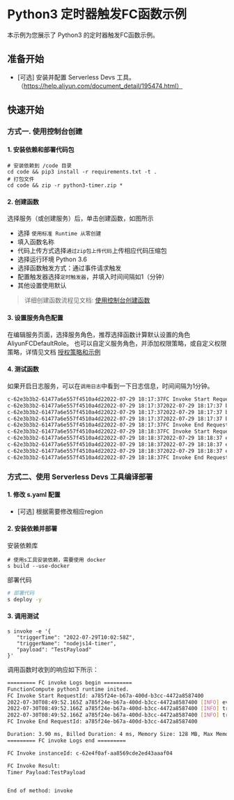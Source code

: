 # Python3 定时器触发FC函数示例

 本示例为您展示了 Python3 的定时器触发FC函数示例。

 ## 准备开始

 - [可选] 安装并配置 Serverless Devs 工具。（https://help.aliyun.com/document_detail/195474.html）

 ## 快速开始

 ### 方式一. 使用控制台创建

 #### 1. 安装依赖和部署代码包

 ```shell
# 安装依赖到 /code 目录
cd code && pip3 install -r requirements.txt -t .
# 打包文件
cd code && zip -r python3-timer.zip *
 ```

 #### 2. 创建函数

 选择服务（或创建服务）后，单击创建函数，如图所示

 - 选择 `使用标准 Runtime 从零创建`
 - 填入函数名称
 - 代码上传方式选择`通过zip包上传代码`上传相应代码压缩包
 - 选择运行环境 Python 3.6
 - 选择函数触发方式：通过事件请求触发
 - 配置触发器选择`定时触发器`，并填入时间间隔如1（分钟）
 - 其他设置使用默认

 > 详细创建函数流程见文档: [使用控制台创建函数](https://help.aliyun.com/document_detail/51783.html)

 #### 3. 设置服务角色配置

 在编辑服务页面，选择服务角色，推荐选择函数计算默认设置的角色 AliyunFCDefaultRole。
 也可以自定义服务角色，并添加权限策略，或自定义权限策略，详情见文档 [授权策略和示例](https://help.aliyun.com/document_detail/253969.html)



 #### 4. 测试函数

如果开启日志服务，可以在`调用日志`中看到一下日志信息，时间间隔为1分钟。

 ```bash
c-62e3b3b2-61477a6e557f4510a4d22022-07-29 18:17:37FC Invoke Start RequestId: bd03dbc7-ce59-488d-be55-b579670afe4c
c-62e3b3b2-61477a6e557f4510a4d22022-07-29 18:17:372022-07-29 18:17:37 bd03dbc7-ce59-488d-be55-b579670afe4c [INFO] event: b'{"triggerTime":"2022-07-29T10:17:37Z","triggerName":"timer-python3","payload":"testPayload"}'
c-62e3b3b2-61477a6e557f4510a4d22022-07-29 18:17:372022-07-29 18:17:37 bd03dbc7-ce59-488d-be55-b579670afe4c [INFO] triggerName: timer-python3
c-62e3b3b2-61477a6e557f4510a4d22022-07-29 18:17:372022-07-29 18:17:37 bd03dbc7-ce59-488d-be55-b579670afe4c [INFO] triggerTime = 2022-07-29T10:17:37Z
c-62e3b3b2-61477a6e557f4510a4d22022-07-29 18:17:37FC Invoke End RequestId: bd03dbc7-ce59-488d-be55-b579670afe4c
c-62e3b3b2-61477a6e557f4510a4d22022-07-29 18:18:37FC Invoke Start RequestId: ef169a63-4342-4019-b129-f528fd9463f8
c-62e3b3b2-61477a6e557f4510a4d22022-07-29 18:18:372022-07-29 18:18:37 ef169a63-4342-4019-b129-f528fd9463f8 [INFO] event: b'{"triggerTime":"2022-07-29T10:18:37Z","triggerName":"timer-python3","payload":"testPayload"}'
c-62e3b3b2-61477a6e557f4510a4d22022-07-29 18:18:372022-07-29 18:18:37 ef169a63-4342-4019-b129-f528fd9463f8 [INFO] triggerName: timer-python3
c-62e3b3b2-61477a6e557f4510a4d22022-07-29 18:18:372022-07-29 18:18:37 ef169a63-4342-4019-b129-f528fd9463f8 [INFO] triggerTime = 2022-07-29T10:18:37Z
c-62e3b3b2-61477a6e557f4510a4d22022-07-29 18:18:37FC Invoke End RequestId: ef169a63-4342-4019-b129-f528fd9463f8
 ```



 ### 方式二、使用 Serverless Devs 工具编译部署

 #### 1. 修改 s.yaml 配置

 - [可选] 根据需要修改相应region

 #### 2. 安装依赖并部署

 安装依赖库

 ```shell
# 使用s工具安装依赖，需要使用 docker
s build --use-docker
 ```

 部署代码

 ```bash
# 部署代码
s deploy -y
 ```

 #### 3. 调用测试

 ```shell
s invoke -e '{
    "triggerTime": "2022-07-29T10:02:58Z",
    "triggerName": "nodejs14-timer",
    "payload": "TestPayload"
}'
 ```

 调用函数时收到的响应如下所示：

 ```bash
========= FC invoke Logs begin =========
FunctionCompute python3 runtime inited.
FC Invoke Start RequestId: a785f24e-b67a-400d-b3cc-4472a8587400
2022-07-30T08:49:52.165Z a785f24e-b67a-400d-b3cc-4472a8587400 [INFO] event: b'{\n    "triggerTime": "2022-07-29T10:02:58Z",\n    "triggerName": "nodejs14-timer",\n    "payload": "TestPayload"\n}'
2022-07-30T08:49:52.166Z a785f24e-b67a-400d-b3cc-4472a8587400 [INFO] triggerName: nodejs14-timer
2022-07-30T08:49:52.166Z a785f24e-b67a-400d-b3cc-4472a8587400 [INFO] triggerTime = 2022-07-29T10:02:58Z
FC Invoke End RequestId: a785f24e-b67a-400d-b3cc-4472a8587400

Duration: 3.90 ms, Billed Duration: 4 ms, Memory Size: 128 MB, Max Memory Used: 24.86 MB
========= FC invoke Logs end =========

FC Invoke instanceId: c-62e4f0af-aa8569cde2ed43aaaf04

FC Invoke Result:
Timer Payload:TestPayload


End of method: invoke
 ```

